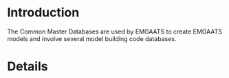 # Introduction #

The Common Master Databases are used by EMGAATS to create EMGAATS models and involve several model building code databases.


# Details #
